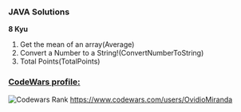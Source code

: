 ### JAVA Solutions 

<b>8 Kyu</b>
<ol>
  <li>Get the mean of an array(Average)</li>
  <li>Convert a Number to a String!(ConvertNumberToString)</li>
  <li>Total Points(TotalPoints)</li>
</ol>

### [CodeWars profile:](https://www.codewars.com/users/OvidioMiranda)
![Codewars Rank](https://www.codewars.com/users/OvidioMiranda/badges/large)
https://www.codewars.com/users/OvidioMiranda



